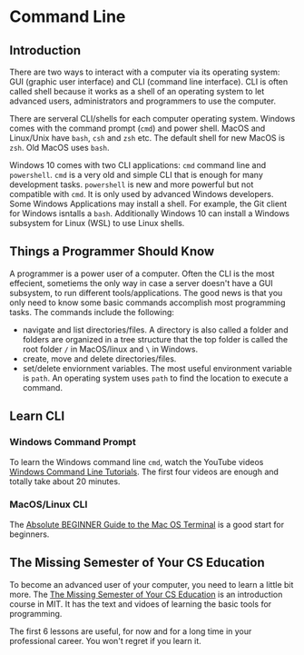 # Command Line

## Introduction

There are two ways to interact with a computer via its operating system: GUI (graphic user interface) and CLI (command line interface). CLI is often called shell because it works as a shell of an operating system to let advanced users, administrators and programmers to use the computer.

There are serveral CLI/shells for each computer operating system. Windows comes with the command prompt (`cmd`) and power shell. MacOS and Linux/Unix have `bash`, `csh` and `zsh` etc. The default shell for new MacOS is `zsh`. Old MacOS uses `bash`.

Windows 10 comes with two CLI applications: `cmd` command line and `powershell`. `cmd` is a very old and simple CLI that is enough for many development tasks. `powershell` is new and more powerful but not compatible with `cmd`. It is only used by advanced Windows developers. Some Windows Applications may install a shell. For example, the Git client for Windows isntalls a `bash`. Additionally Windows 10 can install a Windows subsystem for Linux (WSL) to use Linux shells.

## Things a Programmer Should Know

A programmer is a power user of a computer. Often the CLI is the most effecient, sometiems the only way in case a server doesn't have a GUI subsystem, to run different tools/applications. The good news is that you only need to know some basic commands accomplish most programming tasks. The commands include the following:

- navigate and list directories/files. A directory is also called a folder and folders are organized in a tree structure that the top folder is called the root folder `/` in MacOS/linux and `\` in Windows.
- create, move and delete directories/files.
- set/delete enviornment variables. The most useful environment variable is `path`. An operating system uses `path` to find the location to execute a command.

## Learn CLI

### Windows Command Prompt

To learn the Windows command line `cmd`, watch the YouTube videos [Windows Command Line Tutorials](https://www.youtube.com/watch?v=MBBWVgE0ewk&list=PL6gx4Cwl9DGDV6SnbINlVUd0o2xT4JbMu). The first four videos are enough and totally take about 20 minutes.

### MacOS/Linux CLI

The [Absolute BEGINNER Guide to the Mac OS Terminal](https://youtu.be/aKRYQsKR46I) is a good start for beginners.

## The Missing Semester of Your CS Education

To become an advanced user of your computer, you need to learn a little bit more. The [The Missing Semester of Your CS Education](https://missing.csail.mit.edu/) is an introduction course in MIT. It has the text and vidoes of learning the basic tools for programming.

The first 6 lessons are useful, for now and for a long time in your professional career. You won't regret if you learn it.
